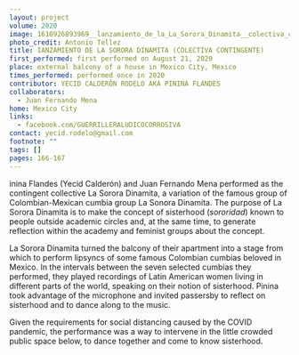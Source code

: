 ```yaml
---
layout: project
volume: 2020
image: 1610926893969__lanzamiento_de_la_La_Sorora_Dinamita__colectiva_contingente_--Yecid_Calder_n_Rodelo_aka_Pinina_Flandes.jpg
photo_credit: Antonio Tellez
title: IANZAMIENTO DE LA SORORA DINAMITA (COLECTIVA CONTINGENTE)
first_performed: first performed on August 21, 2020
place: external balcony of a house in Mexico City, Mexico
times_performed: performed once in 2020
contributor: YECID CALDERÓN RODELO AKA PININA FLANDES
collaborators:
  - Juan Fernando Mena
home: Mexico City
links:
  - facebook.com/GUERRILLERALUDICOCORROSIVA
contact: yecid.rodelo@gmail.com
footnote: ""
tags: []
pages: 166-167
---
```


inina Flandes (Yecid Calderón) and Juan Fernando Mena performed as the contingent collective La Sorora Dinamita, a variation of the famous group of Colombian-Mexican cumbia group La Sonora Dinamita. The purpose of La Sorora Dinamita is to make the concept of sisterhood (_sororidad_) known to people outside academic circles and, at the same time, to generate reflection within the academy and feminist groups about the concept.

La Sorora Dinamita turned the balcony of their apartment into a stage from which to perform lipsyncs of some famous Colombian cumbias beloved in Mexico. In the intervals between the seven selected cumbias they performed, they played recordings of Latin American women living in different parts of the world, speaking on their notion of sisterhood. Pinina took advantage of the microphone and invited passersby to reflect on sisterhood and to dance along to the music.

Given the requirements for social distancing caused by the COVID pandemic, the performance was a way to intervene in the little crowded public space below, to dance together and come to know sisterhood.
